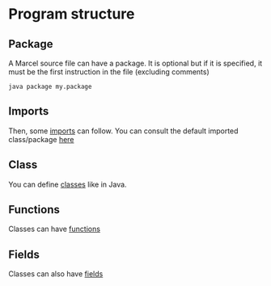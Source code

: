 # Program structure

## Package
A Marcel source file can have a package. It is optional but if it is specified, it must be the first instruction in the file
(excluding comments)

``java
package my.package
``

## Imports
Then, some [imports](./imports.md) can follow. You can consult the default imported class/package [here](./imports.md#default-imports)

## Class

You can define [classes](./classes.md) like in Java. 


## Functions

Classes can have [functions](./functions.md)


## Fields

Classes can also have [fields](./classes.md#class-fields)